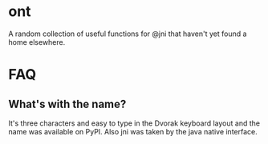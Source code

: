 # ont

A random collection of useful functions for @jni that haven't yet found a
home elsewhere.

# FAQ

## What's with the name?

It's three characters and easy to type in the Dvorak keyboard layout and the
name was available on PyPI. Also jni was taken by the java native interface.
